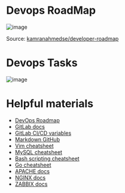 # Devops RoadMap

![image](https://user-images.githubusercontent.com/81821381/184944608-a82549fb-f433-4d9e-88e2-1c6b4dd393e3.png)
<p align="center">

Source: [kamranahmedse/developer-roadmap](https://github.com/kamranahmedse/developer-roadmap#-devops-roadmap)

# Devops Tasks

![image](https://user-images.githubusercontent.com/81821381/188335701-68886c27-65b4-468c-ad54-b86687a1da1f.png)
  
# Helpful materials
  
- [DevOps Roadmap](https://roadmap.sh/devops)
- [GitLab docs](https://docs.gitlab.com/)
- [GitLab CI/CD variables](https://docs.gitlab.com/ee/ci/variables/index.html)
- [Markdown GitHub](https://github.com/GnuriaN/format-README#Ссылки)
- [Vim cheatsheet](https://devhints.io/vim)
- [MySQL cheatsheet](https://devhints.io/mysql)
- [Bash scripting cheatsheet](https://devhints.io/bash)
- [Go cheatsheet](https://devhints.io/go)
- [APACHE docs](https://httpd.apache.org/docs/2.4/)
- [NGINX docs](https://nginx.org/en/docs/)
- [ZABBIX docs](https://www.zabbix.com/ru/manuals)
